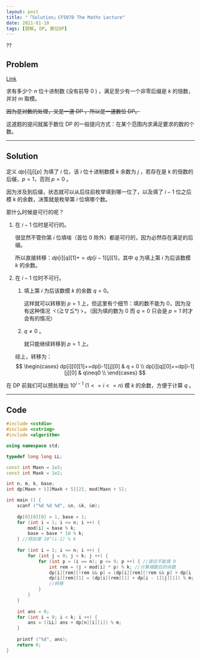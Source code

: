 ```yaml
---
layout: post
title: "「Solution」CF507D The Maths Lecture"
date: 2021-01-10
tags: [题解, DP, 数位DP]
---
```


??

<!-- more -->

## Problem

[Link](https://www.luogu.com.cn/problem/CF507D)

求有多少个 $n$ 位十进制数 (没有前导 $0$ ) ，满足至少有一个非零后缀是 $k$ 的倍数，并对 $m$ 取模。

~~因为是对数的处理，又是一道 DP ，所以是一道数位 DP。~~

这道题的提问就属于数位 DP 的一般提问方式：在某个范围内求满足要求的数的个数。

---

## Solution

定义 $dp[i][j][p]$ 为填了 $i$ 位，该 $i$ 位十进制数模 $k$ 余数为 $j$ ，若存在是 $k$ 的倍数的后缀，$p=1$，否则 $p=0$ 。

因为涉及到后缀，状态就可以从后往前枚举填到哪一位了，以及填了 $i -1$ 位之后模 $k$ 的余数，决策就是枚举第 $i$ 位填哪个数。

那什么时候是可行的呢？

1. 在 $i-1$ 位时是可行的。

   很显然不管你第 $i$ 位填啥（首位 $0$ 除外）都是可行的，因为必然存在满足的后缀。

   所以直接转移：$dp[i][q][1]+=dp[i -1][j][1]$，其中 $q$ 为填上第 $i$ 为后该数模 $k$ 的余数。

2. 在 $i-1$ 位时不可行。

   1. 填上第 $i$ 为后该数模 $k$ 的余数 $q = 0$。

      这样就可以转移到 $p=1$ 上，但这里有个细节：填的数不能为 $0$，因为没有这种情况 ヾ(≧∇≦*)ゝ。（因为填的数为 $0$ 而 $q=0$ 只会是 $p=1$ 时才会有的情况）

   2. $q\neq0$ 。

      就只能继续转移到 $p=1$ 上。

   综上，转移为：
   $$ 
   \begin{cases} 
   dp[i][0][1]+=dp[i-1][j][0] & q = 0 \\ 
   dp[i][q][0]+=dp[i-1][j][0] & q\neq0 \\ 
   \end{cases}
   $$

在 DP 前我们可以预处理出 $10^{i-1}$ ($1<= i <= n$) 模  $k$ 的余数，方便于计算 $q$ 。

---

## Code

```cpp
#include <cstdio>
#include <cstring>
#include <algorithm>

using namespace std;

typedef long long LL;

const int Maxn = 1e3;
const int Maxk = 1e2;

int n, m, k, base;
int dp[Maxn + 5][Maxk + 5][2], mod[Maxn + 5];

int main () {
	scanf ("%d %d %d", &n, &k, &m);
	
	dp[0][0][0] = 1, base = 1;
	for (int i = 1; i <= n; i ++) {
		mod[i] = base % k;
		base = base * 10 % k;
	} //预处理 10^(i-1) % k 
	
	for (int i = 1; i <= n; i ++) {
		for (int j = 0; j < k; j ++) {
			for (int p = (i == n); p <= 9; p ++) { //首位不能填 0 
				int rem = (j + mod[i] * p) % k; //计算填数后的余数 
				dp[i][rem][!rem && p] = (dp[i][rem][!rem && p] + dp[i - 1][j][0]) % m;	
				dp[i][rem][1] = (dp[i][rem][1] + dp[i - 1][j][1]) % m;
				//转移 
			}
		}
	}
	
	int ans = 0;
	for (int i = 0; i < k; i ++) {
		ans = ((LL) ans + dp[n][i][1]) % m;
	}
	
	printf ("%d", ans);
	return 0;
}

```